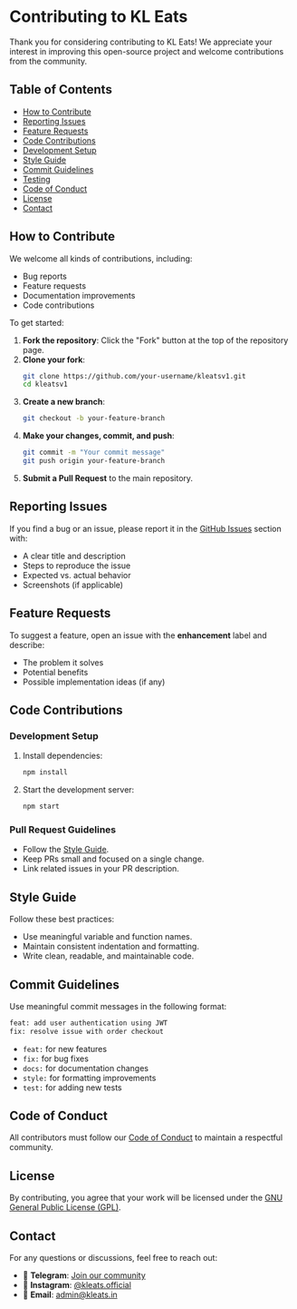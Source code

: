 # Contributing to KL Eats

Thank you for considering contributing to KL Eats! We appreciate your interest in improving this open-source project and welcome contributions from the community.

## Table of Contents
- [How to Contribute](#how-to-contribute)
- [Reporting Issues](#reporting-issues)
- [Feature Requests](#feature-requests)
- [Code Contributions](#code-contributions)
- [Development Setup](#development-setup)
- [Style Guide](#style-guide)
- [Commit Guidelines](#commit-guidelines)
- [Testing](#testing)
- [Code of Conduct](#code-of-conduct)
- [License](#license)
- [Contact](#contact)

## How to Contribute
We welcome all kinds of contributions, including:
- Bug reports
- Feature requests
- Documentation improvements
- Code contributions

To get started:
1. **Fork the repository**: Click the "Fork" button at the top of the repository page.
2. **Clone your fork**:
   ```sh
   git clone https://github.com/your-username/kleatsv1.git
   cd kleatsv1
   ```
3. **Create a new branch**:
   ```sh
   git checkout -b your-feature-branch
   ```
4. **Make your changes, commit, and push**:
   ```sh
   git commit -m "Your commit message"
   git push origin your-feature-branch
   ```
5. **Submit a Pull Request** to the main repository.

## Reporting Issues
If you find a bug or an issue, please report it in the [GitHub Issues](https://github.com/jashwanth/kleatsv1/issues) section with:
- A clear title and description
- Steps to reproduce the issue
- Expected vs. actual behavior
- Screenshots (if applicable)

## Feature Requests
To suggest a feature, open an issue with the **enhancement** label and describe:
- The problem it solves
- Potential benefits
- Possible implementation ideas (if any)

## Code Contributions
### Development Setup
1. Install dependencies:
   ```sh
   npm install
   ```
2. Start the development server:
   ```sh
   npm start
   ```

### Pull Request Guidelines
- Follow the [Style Guide](#style-guide).
- Keep PRs small and focused on a single change.
- Link related issues in your PR description.

## Style Guide
Follow these best practices:
- Use meaningful variable and function names.
- Maintain consistent indentation and formatting.
- Write clean, readable, and maintainable code.

## Commit Guidelines
Use meaningful commit messages in the following format:
```sh
feat: add user authentication using JWT
fix: resolve issue with order checkout
```
- `feat:` for new features
- `fix:` for bug fixes
- `docs:` for documentation changes
- `style:` for formatting improvements
- `test:` for adding new tests

## Code of Conduct
All contributors must follow our [Code of Conduct](CODE_OF_CONDUCT.md) to maintain a respectful community.

## License
By contributing, you agree that your work will be licensed under the [GNU General Public License (GPL)](LICENSE).

## Contact  
For any questions or discussions, feel free to reach out:  

- 💬 **Telegram**: [Join our community](https://t.me/+X0n_azyktiVmMzI0)  
- 📸 **Instagram**: [@kleats.official](https://www.instagram.com/kleats.official/)  
- 📧 **Email**: [admin@kleats.in](mailto:admin@kleats.in)  
